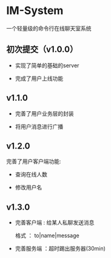 # IM-System
一个轻量级的命令行在线聊天室系统

## 初次提交（v1.0.0）
+ 实现了简单的基础的server

+ 完成了用户上线功能

## v1.1.0
+ 完善了用户业务层的封装

+ 将用户消息进行广播

## v1.2.0
完善了用户客户端功能:

+ 查询在线人数

+ 修改用户名

## v1.3.0
+ 完善客户端 : 给某人私聊发送消息

    格式 ： to|name|message

+ 完善服务端 ：超时踢出服务器(30min)